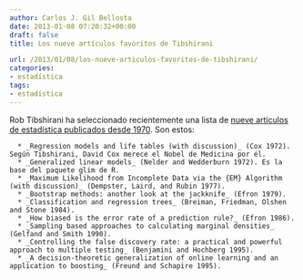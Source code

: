 ```yaml
---
author: Carlos J. Gil Bellosta
date: 2013-01-08 07:20:32+00:00
draft: false
title: Los nueve artículos favoritos de Tibshirani

url: /2013/01/08/los-nueve-articulos-favoritos-de-tibshirani/
categories:
- estadística
tags:
- estadística
---
```


Rob Tibshirani ha seleccionado recientemente una lista de [nueve artículos de estadística publicados desde 1970](http://normaldeviate.wordpress.com/2012/12/21/guest-post-rob-tibshirani/). Son estos:



	  * _Regression models and life tables (with discussion)_ (Cox 1972). Según Tibshirani, David Cox merece el Nobel de Medicina por él.
	  * _Generalized linear models_ (Nelder and Wedderburn 1972). Es la base del paquete glim de R.
	  * _Maximum Likelihood from Incomplete Data via the {EM} Algorithm (with discussion)_ (Dempster, Laird, and Rubin 1977).
	  * _Bootstrap methods: another look at the jackknife_ (Efron 1979).
	  * _Classification and regression trees_ (Breiman, Friedman, Olshen and Stone 1984).
	  * _How biased is the error rate of a prediction rule?_ (Efron 1986).
	  * _Sampling based approaches to calculating marginal densities_ (Gelfand and Smith 1990).
	  * _Controlling the false discovery rate: a practical and powerful approach to multiple testing_ (Benjamini and Hochberg 1995).
	  * _A decision-theoretic generalization of online learning and an application to boosting_ (Freund and Schapire 1995).


